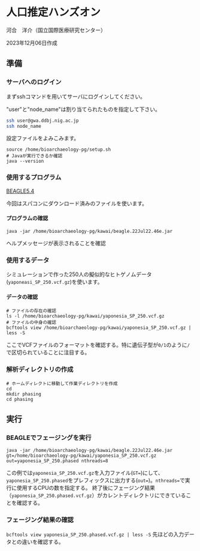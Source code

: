 # 人口推定ハンズオン

河合　洋介（国立国際医療研究センター）

2023年12月06日作成

## 準備

### サーバへのログイン

まずsshコマンドを用いてサーバにログインしてください。

"user"と"node_name"は割り当てられたものを指定して下さい。

```sh
ssh user@gwa.ddbj.nig.ac.jp
ssh node_name
```

設定ファイルをよみこみます。

```
source /home/bioarchaeology-pg/setup.sh
# Javaが実行できるか確認
java --version
```

### 使用するプログラム

[BEAGLE5.4](http://faculty.washington.edu/browning/beagle/beagle.html)

今回はスパコンにダウンロード済みのファイルを使います。

#### プログラムの確認
`java -jar /home/bioarchaeology-pg/kawai/beagle.22Jul22.46e.jar`

ヘルプメッセージが表示されることを確認

### 使用するデータ
シミュレーションで作った250人の擬似的なヒトゲノムデータ(`yaponeasi_SP_250.vcf.gz`)を使います。

#### データの確認
```
# ファイルの存在の確認
ls -l /home/bioarchaeology-pg/kawai/yaponesia_SP_250.vcf.gz
# ファイルの中身の確認
bcftools view /home/bioarchaeology-pg/kawai/yaponesia_SP_250.vcf.gz | less -S
```
ここでVCFファイルのフォーマットを確認する。特に遺伝子型が`0/1`のように`/`で区切られていることに注目する。

### 解析ディレクトリの作成
```
# ホームディレクトに移動して作業ディレクトリを作成
cd
mkdir phasing
cd phasing
```

## 実行
### BEAGLEでフェージングを実行
```
java -jar /home/bioarchaeology-pg/kawai/beagle.22Jul22.46e.jar gt=/home/bioarchaeology-pg/kawai/yaponesia_SP_250.vcf.gz out=yaponesia_SP_250.phased nthreads=8
```
この例では`yaponesia_SP_250.vcf.gz`を入力ファイル(`GT=`)にして、`yaponesia_SP_250.phased`をプレフィックスに出力する(`out=`)。`nthreads=`で実行に使用するCPUの数を指定する。
終了後にフェージング結果（`yaponesia_SP_250.phased.vcf.gz`）がカレントディレクトリにできていることを確認する。

### フェージング結果の確認
`bcftools view yaponesia_SP_250.phased.vcf.gz | less -S`
先ほどの入力データとの違いを確認する。




